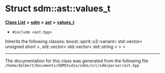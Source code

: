 
<NavBar active_item_id="2"/>

# Struct sdm::ast::values\_t


[**Class List**](annotated.md) **>** [**sdm**](namespacesdm.md) **>** [**ast**](namespacesdm_1_1ast.md) **>** [**values\_t**](structsdm_1_1ast_1_1values__t.md)





* `#include <ast.hpp>`



Inherits the following classes: boost::spirit::x3::variant< std::vector< unsigned short >, std::vector< std::vector< std::string > > >





















------------------------------
The documentation for this class was generated from the following file `/home/dalbert/Documents/SDMStudio/sdms/src/sdm/parser/ast.hpp`